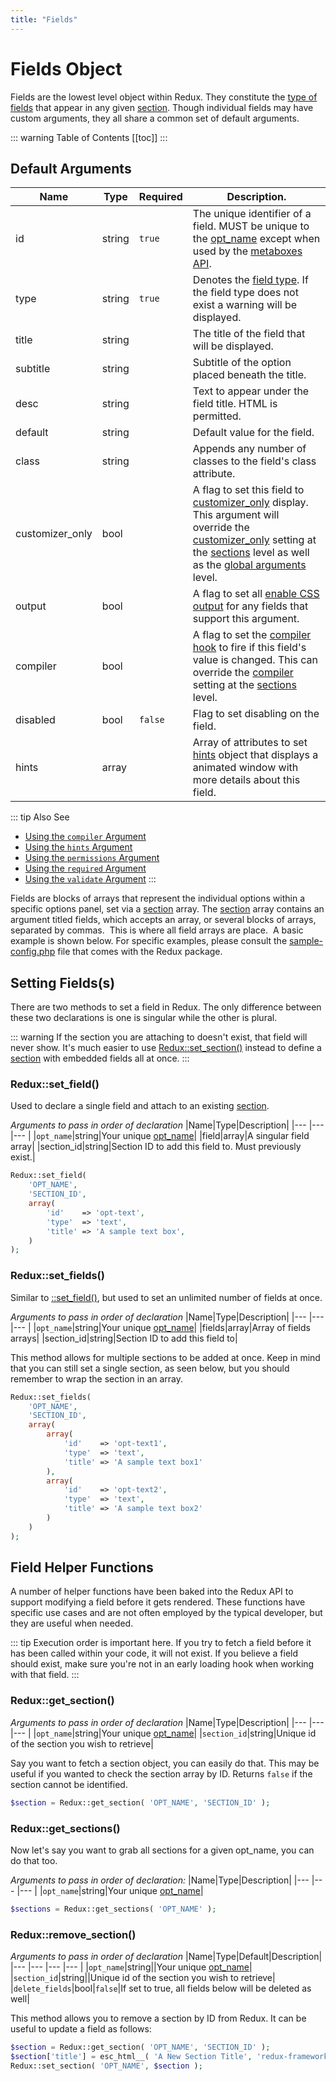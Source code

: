 ```yaml
---
title: "Fields" 
---
```


# Fields Object

Fields are the lowest level object within Redux. They constitute the [type of fields](../../core-fields/) that appear in 
any given [section](section.md). Though individual fields may have custom arguments, they all share a common set of
default arguments.

::: warning Table of Contents
[[toc]]
:::

## Default Arguments
|Name|Type|Required| Description.                                                                                                                                                                                                                                                                                                          |
|--- |--- |--- |-----------------------------------------------------------------------------------------------------------------------------------------------------------------------------------------------------------------------------------------------------------------------------------------------------------------------|
|id|string|`true`| The unique identifier of a field. MUST be unique to the [opt_name](../global_arguments.md#opt-name) except when used by the [metaboxes API](../premium/metaboxes.md).                                                                                                                                                 |
|type|string|`true`| Denotes the [field type](../../core-fields/). If the field type does not exist a warning will be displayed.                                                                                                                                                                                                           |
|title|string| | The title of the field that will be displayed.                                                                                                                                                                                                                                                                        |
|subtitle|string| | Subtitle of the option placed beneath the title.                                                                                                                                                                                                                                                                      |
|desc|string| | Text to appear under the field title. HTML is permitted.                                                                                                                                                                                                                                                              |
|default|string| | Default value for the field.                                                                                                                                                                                                                                                                                          |
|class|string| | Appends any number of classes to the field's class attribute.                                                                                                                                                                                                                                                         |
|customizer_only|bool| | A flag to set this field to [customizer_only](../global_arguments.md#customizer-only) display. This argument will override the [customizer_only](../global_arguments.md#customizer-only) setting at the [sections](section.md) level as well as the [global arguments](../global_arguments.md#customizer-only) level. |
|output|bool| | A flag to set all [enable CSS output](../fields/output.md) for any fields that support this argument.                                                                                                                                                                                                                 |
|compiler|bool| | A flag to set the [compiler hook](../fields/compiler.md) to fire if this field's value is changed. This can override the [compiler](../fields/compiler.md) setting at the [sections](section.md) level.                                                                                                               |
|disabled|bool|`false`| Flag to set disabling on the field.                                                                                                                                                                                                                                                                                   | 
|hints|array| | Array of attributes to set [hints](../fields/hints.md) object that displays a animated window with more details about this field.                                                                                                                                                                                     |

::: tip Also See
- [Using the `compiler` Argument](../fields/compiler.md)
- [Using the `hints` Argument](../fields/hints.md)
- [Using the `permissions` Argument](../fields/permissions.md)
- [Using the `required` Argument](../fields/required.md)
- [Using the `validate` Argument](../fields/validate.md)
:::

Fields are blocks of arrays that represent the individual options within a specific options panel, set via a [section](section.md) array. The [section](section.md) array contains an argument titled fields, which accepts an array, or several blocks of arrays, separated by commas.  This is where all field arrays are place.  A basic example is shown below. For specific examples, please consult the [sample-config.php](https://github.com/ReduxFramework/redux-framework/blob/master/sample/sample-config.php) file that comes with the Redux package.


## Setting Fields(s)

There are two methods to set a field in Redux. The only difference between these two declarations is one is singular
while the other is plural.

::: warning
If the section you are attaching to doesn't exist, that field will never show. It's much easier to use [Redux::set_section()](section.md#set-section) instead
to define a [section](section.md) with embedded fields all at once.
:::

### Redux::set_field()

Used to declare a single field and attach to an existing [section](section.md).

*Arguments to pass in order of declaration*
|Name|Type|Description|
|--- |--- |--- |
|`opt_name`|string|Your unique [opt_name](../global_arguments.md#opt-name)|
|field|array|A singular field array|
|section_id|string|Section ID to add this field to. Must previously exist.|

```php
Redux::set_field( 
    'OPT_NAME', 
    'SECTION_ID', 
    array(
        'id'    => 'opt-text',   
        'type'  => 'text',
        'title' => 'A sample text box',
    ) 
);
```

### Redux::set_fields()

Similar to [::set_field()](#set-field), but used to set an unlimited number of fields at once.

*Arguments to pass in order of declaration*
|Name|Type|Description|
|--- |--- |--- |
|`opt_name`|string|Your unique [opt_name](../global_arguments.md#opt-name)|
|fields|array|Array of fields arrays|
|section_id|string|Section ID to add this field to|

This method allows for multiple sections to be added at once. Keep in mind that you can still set a single section, as
seen below, but you should remember to wrap the section in an array.

```php
Redux::set_fields( 
    'OPT_NAME', 
    'SECTION_ID', 
    array(
        array(
            'id'    => 'opt-text1',   
            'type'  => 'text',
            'title' => 'A sample text box1'
        ),
        array(
            'id'    => 'opt-text2',   
            'type'  => 'text',
            'title' => 'A sample text box2'
        )
    ) 
);
```

## Field Helper Functions

A number of helper functions have been baked into the Redux API to support modifying a field before it gets rendered.
These functions have specific use cases and are not often employed by the typical developer, but they are useful when
needed.

::: tip
Execution order is important here. If you try to fetch a field before it has been called within your code, it will
not exist. If you believe a field should exist, make sure you're not in an early loading hook when working with that field.
:::

### Redux::get_section()

*Arguments to pass in order of declaration*
|Name|Type|Description|
|--- |--- |--- |
|`opt_name`|string|Your unique [opt_name](../global_arguments.md#opt-name)|
|`section_id`|string|Unique id of the section you wish to retrieve|

Say you want to fetch a section object, you can easily do that. This may be useful if you wanted to check the section 
array by ID. Returns `false` if the section cannot be identified.

```php
$section = Redux::get_section( 'OPT_NAME', 'SECTION_ID' );
```



### Redux::get_sections()
Now let's say you want to grab all sections for a given opt_name, you can do that too.

*Arguments to pass in order of declaration:*
|Name|Type|Description|
|--- |--- |--- |
|`opt_name`|string|Your unique [opt_name](../global_arguments.md#opt-name)|

```php
$sections = Redux::get_sections( 'OPT_NAME' );
```

### Redux::remove_section()

*Arguments to pass in order of declaration*
|Name|Type|Default|Description|
|--- |--- |--- |--- |
|`opt_name`|string||Your unique [opt_name](../global_arguments.md#opt-name)|
|`section_id`|string||Unique id of the section you wish to retrieve|
|`delete_fields`|bool|`false`|If set to true, all fields below will be deleted as well|

This method allows you to remove a section by ID from Redux. It can be useful to update a field as follows:

```php
$section = Redux::get_section( 'OPT_NAME', 'SECTION_ID' );
$section['title'] = esc_html__( 'A New Section Title', 'redux-framework' );
Redux::set_section( 'OPT_NAME', $section );
```

